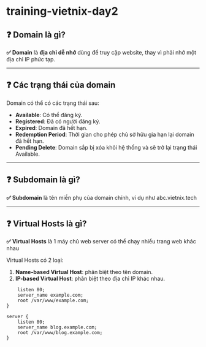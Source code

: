 # training-vietnix-day2

## ❓ Domain là gì?

**✅ Domain** là **địa chỉ dễ nhớ** dùng để truy cập website, thay vì phải nhớ một địa chỉ IP phức tạp.

---

## ❓ Các trạng thái của domain

Domain có thể có các trạng thái sau:

* **Available**: Có thể đăng ký.
* **Registered**: Đã có người đăng ký.
* **Expired**: Domain đã hết hạn.
* **Redemption Period**: Thời gian cho phép chủ sở hữu gia hạn lại domain đã hết hạn.
* **Pending Delete**: Domain sắp bị xóa khỏi hệ thống và sẽ trở lại trạng thái Available.

---

## ❓ Subdomain là gì?

**✅ Subdomain** là tên miền phụ của domain chính, ví dụ như abc.vietnix.tech

---

## ❓ Virtual Hosts là gì?

**✅ Virtual Hosts** là 1 máy chủ web server có thể chạy nhiều trang web khác nhau

Virtual Hosts có 2 loại:

1. **Name-based Virtual Host**: phân biệt theo tên domain.
2. **IP-based Virtual Host**: phân biệt theo địa chỉ IP khác nhau.

```server {
    listen 80;
    server_name example.com;
    root /var/www/example.com;
}

server {
    listen 80;
    server_name blog.example.com;
    root /var/www/blog.example.com;
}

